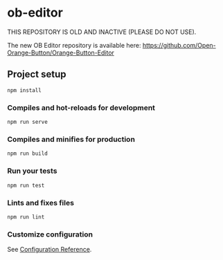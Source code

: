 # ob-editor

THIS REPOSITORY IS OLD AND INACTIVE (PLEASE DO NOT USE).

The new OB Editor repository is available here: https://github.com/Open-Orange-Button/Orange-Button-Editor

## Project setup
```
npm install
```

### Compiles and hot-reloads for development
```
npm run serve
```

### Compiles and minifies for production
```
npm run build
```

### Run your tests
```
npm run test
```

### Lints and fixes files
```
npm run lint
```

### Customize configuration
See [Configuration Reference](https://cli.vuejs.org/config/).
